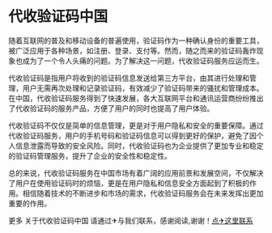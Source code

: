 # 代收验证码中国

随着互联网的普及和移动设备的普遍使用，验证码作为一种确认身份的重要工具，被广泛应用于各种场景，如注册、登录、支付等。然而，随之而来的验证码轰炸现象也成为了一个令人头痛的问题。为了解决这一问题，代收验证码服务应运而生。

代收验证码是指用户将收到的验证码信息发送给第三方平台，由其进行处理和管理，用户无需再次处理和记录验证码，有效减少了验证码带来的骚扰和管理成本。在中国，代收验证码服务得到了快速发展，各大互联网平台和通讯运营商纷纷推出了代收验证码的服务产品，方便了用户的同时也提高了用户体验。

代收验证码不仅仅是简单的信息管理，更是对于用户隐私和安全的重要保障。通过代收验证码服务，用户的手机号码和验证码信息可以得到更好的保护，避免了因个人信息泄露而导致的安全风险。同时，代收验证码也为企业提供了更加专业和稳定的验证码管理服务，提升了企业的安全性和稳定性。

总的来说，代收验证码服务在中国市场有着广阔的应用前景和发展空间，不仅解决了用户在使用验证码时的烦恼，更是在用户隐私和信息安全方面起到了积极的作用。相信随着技术的不断进步和市场的需求，代收验证码服务会在未来发挥出更加重要的作用。

更多 关于代收验证码中国 请通过✈与我们联系，感谢阅读,谢谢！[点✈这里联系](https://ww.k02.cc)